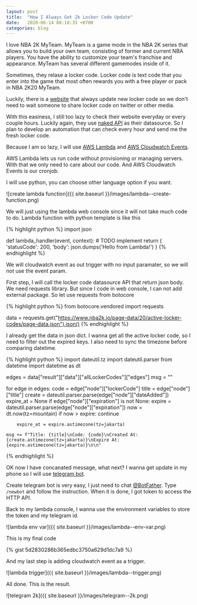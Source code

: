 ```yaml
---
layout: post
title:  "How I Always Got 2k Locker Code Update"
date:   2020-06-14 08:18:35 +0700
categories: blog
---
```


I love NBA 2K MyTeam. MyTeam is a game mode in the NBA 2K series that allows you to build your own team, consisting of former and current NBA players. You have the ability to customize your team's franchise and appearance. MyTeam has several different gamemodes inside of it. 

Sometimes, they relase a locker code. Locker code is text code that you enter into the game that most often rewards you with a free player or pack in NBA 2K20 MyTeam.

Luckily, there is a [website](https://www.nba2k.io/20/active-locker-codes/) that always update new locker code so we don't need to wait someone to share locker code on twitter or other media.

With this easiness, I still too lazy to check their website everyday or every couple hours. Luckily again, they use [naked API](https://www.nba2k.io/page-data/20/active-locker-codes/page-data.json) as their datasource. So I plan to develop an automation that can check every hour and send me the fresh locker code.

Because I am so lazy, I will use [AWS Lambda](https://aws.amazon.com/lambda/) and [AWS Cloudwatch Events](https://docs.aws.amazon.com/AmazonCloudWatch/latest/events/ScheduledEvents.html).

AWS Lambda lets us run code without provisioning or managing servers. With that we only need to care about our code. And AWS Cloudwatch Events is our cronjob.

I will use python, you can choose other language option if you want.

![create lambda function]({{ site.baseurl }}/images/lambda--create-function.png)

We will just using the lambda web console since it will not take much code to do. Lambda function with python template is like this

{% highlight python %}
import json

def lambda_handler(event, context):
    # TODO implement
    return {
        'statusCode': 200,
        'body': json.dumps('Hello from Lambda!')
    }
{% endhighlight %}

We will cloudwatch event as out trigger with no input paramater, so we will not use the event param. 

First step, I will call the locker code datasource API that return json body. We need requests library. But since I code in web console, I can not add external package. So let use requests from botocore

{% highlight python %}
from botocore.vendored import requests

data = requests.get("https://www.nba2k.io/page-data/20/active-locker-codes/page-data.json").json()
{% endhighlight %}

I already get the data in json dict. I wanna get all the active locker code, so I need to filter out the expired keys. I also need to sync the timezone before comparing datetime.

{% highlight python %}
import dateutil.tz
import dateutil.parser
from datetime import datetime as dt

edges = data["result"]["data"]["allLockerCodes"]["edges"]
msg = ""

for edge in edges:
    code = edge["node"]["lockerCode"]
    title = edge["node"]["title"]
    create = dateutil.parser.parse(edge["node"]["dateAdded"])
    expire_at = None
    if edge["node"]["expiration"] is not None:
        expire = dateutil.parser.parse(edge["node"]["expiration"])
        now = dt.now(tz=mountain)
        if now > expire:
            continue
        
        expire_at = expire.astimezone(tz=jakarta)
    
    msg += f"Title: {title}\nCode: {code}\nCreated At: {create.astimezone(tz=jakarta)}\nExpire At: {expire.astimezone(tz=jakarta)}\n\n"
    
{% endhighlight %}

OK now I have concanated message, what next? I wanna get update in my phone so I will use [telegram bot](https://core.telegram.org/bots).

Create telegram bot is very easy, I just need to chat [@BotFather](https://t.me/botfather). Type `/newbot` and follow the instruction. When it is done, I got token to access the HTTP API.

Back to my lambda console, I wanna use the environment variables to store the token and my telegram id.

![lambda env var]({{ site.baseurl }}/images/lambda--env-var.png)

This is my final code

{% gist 5d2830286b365edbc3750a629d1dc7a9 %}

And my last step is adding cloudwatch event as a trigger.

![lambda trigger]({{ site.baseurl }}/images/lambda--trigger.png)

All done. This is the result.

![telegram 2k]({{ site.baseurl }}/images/telegram--2k.png)
